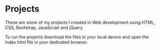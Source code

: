 # Projects
These are some of my projects I created in Web development using HTML, CSS, Bootstrap, JavaScript and jQuery.

To run the projects download the files in your local device and open the index.html file in your dedicated browser.
